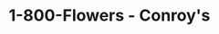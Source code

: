 ---
title: "1-800-Flowers - Conroy's"
url: /rancho-cucamonga/1-800-flowers-conroys/
shop: Blumen
---
